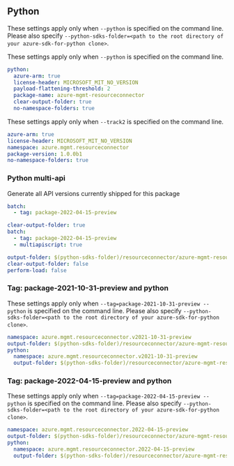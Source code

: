 ## Python

These settings apply only when `--python` is specified on the command line.
Please also specify `--python-sdks-folder=<path to the root directory of your azure-sdk-for-python clone>`.


These settings apply only when `--python` is specified on the command line.

``` yaml !$(track2)
python:
  azure-arm: true
  license-header: MICROSOFT_MIT_NO_VERSION
  payload-flattening-threshold: 2
  package-name: azure-mgmt-resourceconnector
  clear-output-folder: true
  no-namespace-folders: true
```

These settings apply only when `--track2` is specified on the command line.

``` yaml $(track2)
azure-arm: true
license-header: MICROSOFT_MIT_NO_VERSION
namespace: azure.mgmt.resourceconnector
package-version: 1.0.0b1
no-namespace-folders: true
```

### Python multi-api

Generate all API versions currently shipped for this package

```yaml $(multiapi) && !$(track2)
batch:
  - tag: package-2022-04-15-preview
```

```yaml $(multiapi) && $(track2)
clear-output-folder: true
batch:
  - tag: package-2022-04-15-preview
  - multiapiscript: true
```

``` yaml $(multiapiscript)
output-folder: $(python-sdks-folder)/resourceconnector/azure-mgmt-resourceconnector/azure/mgmt/resourceconnector/
clear-output-folder: false
perform-load: false
```

### Tag: package-2021-10-31-preview and python

These settings apply only when `--tag=package-2021-10-31-preview --python` is specified on the command line.
Please also specify `--python-sdks-folder=<path to the root directory of your azure-sdk-for-python clone>`.

``` yaml $(tag) == 'package-2021-10-31-preview'
namespace: azure.mgmt.resourceconnector.v2021-10-31-preview
output-folder: $(python-sdks-folder)/resourceconnector/azure-mgmt-resourceconnector/azure/mgmt/resourceconnector/v2021-10-31-preview
python:
  namespace: azure.mgmt.resourceconnector.v2021-10-31-preview
  output-folder: $(python-sdks-folder)/resourceconnector/azure-mgmt-resourceconnector/azure/mgmt/resourceconnector/v2021-10-31-preview
```

### Tag: package-2022-04-15-preview and python

These settings apply only when `--tag=package-2022-04-15-preview --python` is specified on the command line.
Please also specify `--python-sdks-folder=<path to the root directory of your azure-sdk-for-python clone>`.

``` yaml $(tag) == 'package-2022-04-15-preview'
namespace: azure.mgmt.resourceconnector.2022-04-15-preview
output-folder: $(python-sdks-folder)/resourceconnector/azure-mgmt-resourceconnector/azure/mgmt/resourceconnector/2022-04-15-preview
python:
  namespace: azure.mgmt.resourceconnector.2022-04-15-preview
  output-folder: $(python-sdks-folder)/resourceconnector/azure-mgmt-resourceconnector/azure/mgmt/resourceconnector/2022-04-15-preview
```